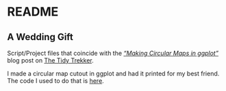 README
================

## A Wedding Gift

Script/Project files that coincide with the [*“Making Circular Maps in
ggplot”*](https://thetidytrekker.com/post/making-circular-maps/making-circular-maps.html)
blog post on [The Tidy Trekker](https://www.thetidytrekker.com).

I made a circular map cutout in ggplot and had it printed for my best
friend. The code I used to do that is [here](scripts/processing.R).
